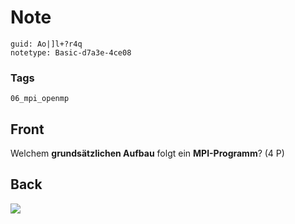 # Note
```
guid: Ao|]l+?r4q
notetype: Basic-d7a3e-4ce08
```

### Tags
```
06_mpi_openmp
```

## Front
Welchem <b>grundsätzlichen Aufbau</b> folgt ein <b>MPI-Programm</b>? (4 P)

## Back
<img src="42459161.png">
